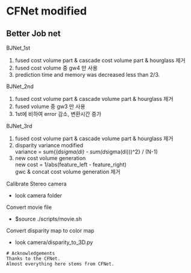 # CFNet modified  
## Better Job net

BJNet_1st
  1. fused cost volume part & cascade cost volume part & hourglass 제거
  2. fused cost volume 중 gw4 만 사용
  3. prediction time and memory was decreased less than 2/3.
  
BJNet_2nd
  1. fused cost volume part & cascade volume part & hourglass 제거
  2. fused volume 중 gw3 만 사용
  3. 1st에 비하여 error 감소, 변환시간 증가

BJNet_3rd
  1. fused cost volume part & cascade volume part & hourglass 제거
  2. disparity variance modified<br>
     variance = sum{(d*sigma(di) - sum(d*sigma(di)))^2} / (N-1)
  3. new cost volume generation<br>
     new cost = 1/abs(feature_left - feature_right)<br>
     gwc & concat cost volume generation 제거

Calibrate Stereo camera<br>
  - look camera folder

Convert movie file<br>
  - $source ./scripts/movie.sh

Convert disparity map to color map 
  - look camera/disparity_to_3D.py

```
# Acknowledgements
Thanks to the CFNet.
Almost everything here stems from CFNet.
